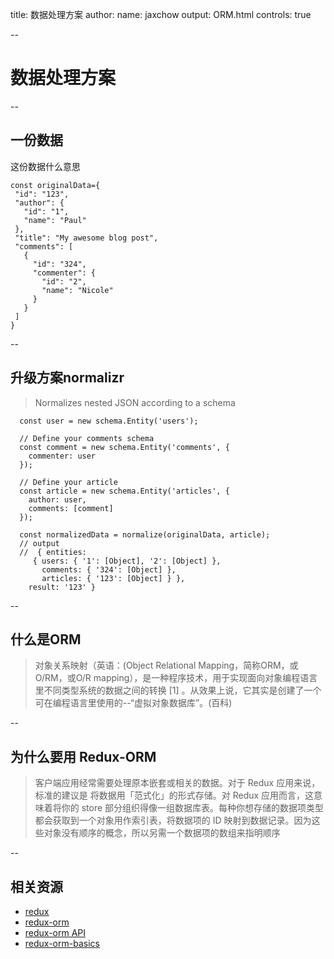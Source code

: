 title: 数据处理方案
author:
  name: jaxchow
output: ORM.html
controls: true

--

# 数据处理方案

--

## 一份数据

  这份数据什么意思

 ```
 const originalData={
  "id": "123",
  "author": {
    "id": "1",
    "name": "Paul"
  },
  "title": "My awesome blog post",
  "comments": [
    {
      "id": "324",
      "commenter": {
        "id": "2",
        "name": "Nicole"
      }
    }
  ]
}
 ```


--

## 升级方案normalizr

> Normalizes nested JSON according to a schema

  ```
    const user = new schema.Entity('users');

    // Define your comments schema
    const comment = new schema.Entity('comments', {
      commenter: user
    });

    // Define your article
    const article = new schema.Entity('articles', {
      author: user,
      comments: [comment]
    });

    const normalizedData = normalize(originalData, article);
    // output
    //  { entities:
       { users: { '1': [Object], '2': [Object] },
         comments: { '324': [Object] },
         articles: { '123': [Object] } },
      result: '123' }
  ```  

--

## 什么是ORM

> 对象关系映射（英语：(Object Relational Mapping，简称ORM，或O/RM，或O/R mapping），是一种程序技术，用于实现面向对象编程语言里不同类型系统的数据之间的转换 [1]  。从效果上说，它其实是创建了一个可在编程语言里使用的--“虚拟对象数据库”。(百科)


--

## 为什么要用 Redux-ORM

> 客户端应用经常需要处理原本嵌套或相关的数据。对于 Redux 应用来说，标准的建议是 将数据用「范式化」的形式存储。对 Redux 应用而言，这意味着将你的 store 部分组织得像一组数据库表。每种你想存储的数据项类型都会获取到一个对象用作索引表，将数据项的 ID 映射到数据记录。因为这些对象没有顺序的概念，所以另需一个数据项的数组来指明顺序

--


## 相关资源


  - [redux](https://redux.js.org/recipes/structuring-reducers/normalizing-state-shape)
  - [redux-orm](https://www.npmjs.com/package/redux-orm/)
  - [redux-orm API](http://tommikaikkonen.github.io/redux-orm/global.html#ORM)
  - [redux-orm-basics](https://github.com/xitu/gold-miner/blob/master/TODO/practical-redux-part-1-redux-orm-basics.md?spm=a2c4e.11153940.blogcont226778.8.462e2da7Rgekch&file=practical-redux-part-1-redux-orm-basics.md)
